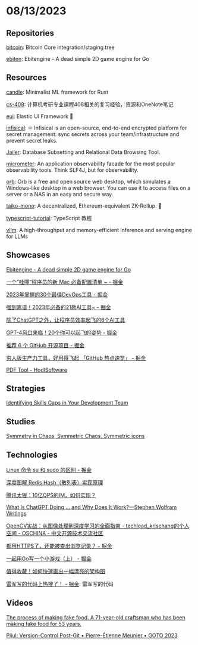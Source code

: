 # 08/13/2023

## Repositories
[bitcoin](https://github.com/bitcoin/bitcoin): Bitcoin Core integration/staging tree

[ebiten](https://github.com/hajimehoshi/ebiten): Ebitengine - A dead simple 2D game engine for Go

## Resources
[candle](https://github.com/huggingface/candle): Minimalist ML framework for Rust

[cs-408](https://github.com/ddy-ddy/cs-408): 计算机考研专业课程408相关的复习经验，资源和OneNote笔记

[eui](https://github.com/elastic/eui): Elastic UI Framework 🙌

[infisical](https://github.com/Infisical/infisical): ♾ Infisical is an open-source, end-to-end encrypted platform for secret management: sync secrets across your team/infrastructure and prevent secret leaks.

[Jailer](https://github.com/Wisser/Jailer): Database Subsetting and Relational Data Browsing Tool.

[micrometer](https://github.com/micrometer-metrics/micrometer): An application observability facade for the most popular observability tools. Think SLF4J, but for observability.

[orb](https://gitlab.com/hsleisink/orb): Orb is a free and open source web desktop, which simulates a Windows-like desktop in a web browser. You can use it to access files on a server or a NAS in an easy and secure way.

[taiko-mono](https://github.com/taikoxyz/taiko-mono): A decentralized, Ethereum-equivalent ZK-Rollup. 🥁

[typescript-tutorial](https://github.com/wangdoc/typescript-tutorial): TypeScript 教程

[vllm](https://github.com/vllm-project/vllm): A high-throughput and memory-efficient inference and serving engine for LLMs

## Showcases
[Ebitengine - A dead simple 2D game engine for Go](https://ebitengine.org/)

[一个”哇噻“程序员的新 Mac 必备配置清单 ~ - 掘金](https://juejin.cn/post/7245469976878334008)

[2023年掌握的30个最佳DevOps工具 - 掘金](https://juejin.cn/post/7243754944808681529)

[强到离谱！2023年必备的21款AI工具~ - 掘金](https://juejin.cn/post/7205782964768325669)

[除了ChatGPT之外，让程序员效率起飞的6个AI工具](https://mp.weixin.qq.com/s/KPU-1T4OdIBCk8sir7ZtnA)

[GPT-4风口来临！20个你可以起飞的姿势 - 掘金](https://juejin.cn/post/7212210588825911352)

[推荐 6 个 GitHub 开源项目 - 掘金](https://juejin.cn/post/7193243417831276603)

[穷人版生产力工具，好用得飞起 「GitHub 热点速览」 - 掘金](https://juejin.cn/post/7212263304395374648)

[PDF Tool - HodlSoftware](https://www.pdftool.org/en)

## Strategies
[Identifying Skills Gaps in Your Development Team](https://www.i-programmer.info/professional-programmer/accreditation/16504-identifying-skills-gaps-in-your-development-team.html)

## Studies
[Symmetry in Chaos, Symmetric Chaos, Symmetric icons](http://paulbourke.net/fractals/symmetryinchaos/)

## Technologies
[Linux 命令 su 和 sudo 的区别 - 掘金](https://juejin.cn/post/7169874215636566024)

[深度图解 Redis Hash（散列表）实现原理](https://mp.weixin.qq.com/s/1tES9pMr_EVi1zUiFhdkeQ)

[腾讯太狠：10亿QPS的IM，如何实现？](https://mp.weixin.qq.com/s/71-CFWv2RYIANrX1o3myKg)

[What Is ChatGPT Doing … and Why Does It Work?—Stephen Wolfram Writings](https://writings.stephenwolfram.com/2023/02/what-is-chatgpt-doing-and-why-does-it-work/)

[OpenCV实战：从图像处理到深度学习的全面指南 - techlead_krischang的个人空间 - OSCHINA - 中文开源技术交流社区](https://my.oschina.net/u/6723965/blog/10092372)

[都用HTTPS了，还能被查出浏览记录？ - 掘金](https://juejin.cn/post/7264753569834958908)

[一起用Go写一个小游戏（上） - 掘金](https://juejin.cn/post/7174070809864962055)

[值得收藏！如何快速画出一幅漂亮的架构图](https://mp.weixin.qq.com/s/RP1sb9xfg_d0SuUK5c6ucw)

[雷军写的代码上热搜了！ - 掘金](https://juejin.cn/post/7265679390242537512): 雷军写的代码

## Videos
[The process of making fake food. A 71-year-old craftsman who has been making fake food for 53 years.](https://www.youtube.com/watch?v=O9E77WZGCpQ)

[Pijul: Version-Control Post-Git • Pierre-Étienne Meunier • GOTO 2023](https://www.youtube.com/watch?v=7MpdZkGj5AI)
